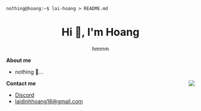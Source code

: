 ```console
nothing@hoang:~$ lai-hoang > README.md
```
<h1 align="center">Hi 👋, I'm Hoang</h1>

<p align="center"> hmmm </p>

**About me**
- nothing 🙂...<br>


**Contact me**
<img align="right" src="https://lanyard.cnrad.dev/api/470852879855648769?theme=dark&bg=3A405A&hideDiscrim=true&borderRadius=30px" />
- [Discord](https://discord.com/users/470852879855648769)
- [laidinhhoang16@gmail.com](mailto:laidinhhoang16@gmail.com)

<br>
<br>
<br>


<!--
**Lai-Hoang/lai-hoang** is a ✨ _special_ ✨ repository because its `README.md` (this file) appears on your GitHub profile.

Here are some ideas to get you started:

- 🔭 I’m currently working on ...
- 🌱 I’m currently learning ...
- 👯 I’m looking to collaborate on ...
- 🤔 I’m looking for help with ...
- 💬 Ask me about ...
- 📫 How to reach me: ...
- 😄 Pronouns: ...
- ⚡ Fun fact: ...
-->
